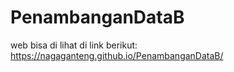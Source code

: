 # PenambanganDataB
web bisa di lihat di link berikut: https://nagaganteng.github.io/PenambanganDataB/

